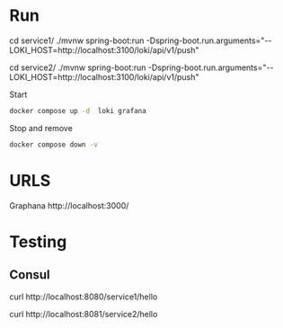 
# Run
cd service1/
./mvnw spring-boot:run -Dspring-boot.run.arguments="--LOKI_HOST=http://localhost:3100/loki/api/v1/push"

cd service2/
./mvnw spring-boot:run -Dspring-boot.run.arguments="--LOKI_HOST=http://localhost:3100/loki/api/v1/push"

Start
``` bash
docker compose up -d  loki grafana
```

Stop and remove
```bash
docker compose down -v
```
# URLS


Graphana
http://localhost:3000/


# Testing
## Consul
curl http://localhost:8080/service1/hello

curl http://localhost:8081/service2/hello